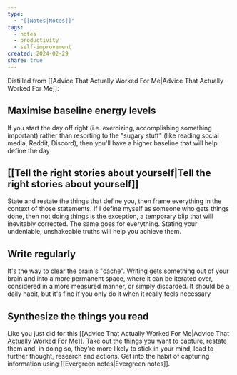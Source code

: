 ```yaml
---
type:
  - "[[Notes|Notes]]"
tags:
  - notes
  - productivity
  - self-improvement
created: 2024-02-29
share: true
---
```


Distilled from [[Advice That Actually Worked For Me|Advice That Actually Worked For Me]]:

## Maximise baseline energy levels

 If you start the day off right (i.e. exercizing, accomplishing something important) rather than resorting to the "sugary stuff" (like reading social media, Reddit, Discord), then you'll have a higher baseline that will help define the day

## [[Tell the right stories about yourself|Tell the right stories about yourself]]

State and restate the things that define you, then frame everything in the context of those statements. If I define myself as someone who gets things done, then not doing things is the exception, a temporary blip that will inevitably corrected. The same goes for everything. Stating your undeniable, unshakeable truths will help you achieve them.

## Write regularly

It's the way to clear the brain's "cache". Writing gets something out of your brain and into a more permanent space, where it can be iterated over, considered in a more measured manner, or simply discarded. It should be a daily habit, but it's fine if you only do it when it really feels necessary

## Synthesize the things you read

Like you just did for this [[Advice That Actually Worked For Me|Advice That Actually Worked For Me]]. Take out the things you want to capture, restate them and, in doing so, they're more likely to stick in your mind, lead to further thought, research and actions. Get into the habit of capturing information using [[Evergreen notes|Evergreen notes]].

